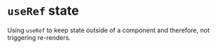 # `useRef` state

Using `useRef` to keep state outside of a component and therefore, not triggering re-renders.
